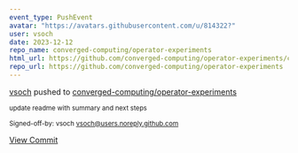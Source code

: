 ```yaml
---
event_type: PushEvent
avatar: "https://avatars.githubusercontent.com/u/814322?"
user: vsoch
date: 2023-12-12
repo_name: converged-computing/operator-experiments
html_url: https://github.com/converged-computing/operator-experiments/commit/ae9eb4ea917b753619c5b7a0a43ab7beeffdf0db
repo_url: https://github.com/converged-computing/operator-experiments
---
```


<a href='https://github.com/vsoch' target='_blank'>vsoch</a> pushed to <a href='https://github.com/converged-computing/operator-experiments' target='_blank'>converged-computing/operator-experiments</a>

<small>update readme with summary and next steps

Signed-off-by: vsoch <vsoch@users.noreply.github.com></small>

<a href='https://github.com/converged-computing/operator-experiments/commit/ae9eb4ea917b753619c5b7a0a43ab7beeffdf0db' target='_blank'>View Commit</a>